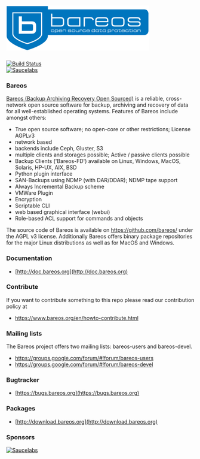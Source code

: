 # <img src="https://raw.githubusercontent.com/bareos/bareos/master/webui/public/img/bareos.png" alt="Bareos" />


[![Build Status](https://travis-ci.org/bareos/bareos.png?branch=master)](https://travis-ci.org/bareos/bareos/branches)<br><a href="https://www.saucelabs.com/"> <img src="http://info.saucelabs.com/rs/468-XBT-687/images/Powered+by+Sauce+Labs+badges+white.svg" alt="Saucelabs"  width="90px"/></a>

### Bareos

[Bareos (Backup Archiving Recovery Open Sourced)](https://www.bareos.org/) is a reliable, cross-network open source software for backup, archiving and recovery of data for all well-established operating systems. Features of Bareos include amongst others:

- True open source software; no open-core or other restrictions; License AGPLv3 
- network based
- backends include Ceph, Gluster, S3
- multiple clients and storages possible; Active / passive clients possible
- Backup Clients ('Bareos-FD') available on Linux, Windows, MacOS, Solaris, HP-UX, AIX, BSD 
- Python plugin interface
- SAN-Backups using NDMP (with DAR/DDAR); NDMP tape support 
- Always Incremental Backup scheme
- VMWare Plugin 
- Encryption
- Scriptable CLI
- web based graphical interface (webui)
- Role-based ACL support for commands and objects

The source code of Bareos is available on https://github.com/bareos/ under the AGPL v3 license. Additionally Bareos offers binary package repositories for the major Linux distributions as well as for MacOS and Windows.


### Documentation

  * [http://doc.bareos.org](http://doc.bareos.org)

### Contribute

If you want to contribute something to this repo please read our contribution
policy at

  * https://www.bareos.org/en/howto-contribute.html

### Mailing lists

The Bareos project offers two mailing lists: bareos-users and bareos-devel.

 * https://groups.google.com/forum/#!forum/bareos-users
 * https://groups.google.com/forum/#!forum/bareos-devel

### Bugtracker

  * [https://bugs.bareos.org](https://bugs.bareos.org)

### Packages

  * [http://download.bareos.org](http://download.bareos.org)

### Sponsors
<a href="https://www.saucelabs.com/"> <img src="http://info.saucelabs.com/rs/468-XBT-687/images/Powered+by+Sauce+Labs+badges+white.svg" alt="Saucelabs"  width="400px"/></a>
